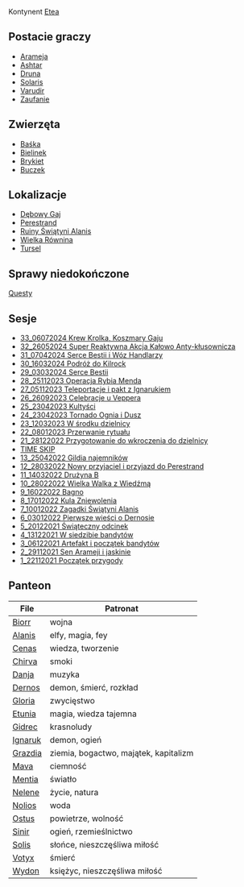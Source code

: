 Kontynent [Etea](./lokacje/Etea.md)
## Postacie graczy
- [Arameja](./postacie%20graczy/Arameja.md)
- [Ashtar](./postacie%20graczy/Ashtar.md)
- [Druna](./postacie%20graczy/Druna.md)
- [Solaris](./postacie%20graczy/Solaris.md)
- [Varudir](./postacie%20graczy/Varudir.md)
- [Zaufanie](./postacie%20graczy/Zaufanie.md)

## Zwierzęta
- [Baśka](./zwierz%C4%85tka/Ba%C5%9Bka.md)
- [Bielinek](./zwierz%C4%85tka/Bielinek.md)
- [Brykiet](./zwierz%C4%85tka/Brykiet.md)
- [Buczek](./zwierz%C4%85tka/Buczek.md)

## Lokalizacje
- [Dębowy Gaj](./lokacje/D%C4%99bowy%20Gaj.md)
- [Perestrand](./lokacje/Perestrand.md)
- [Ruiny Świątyni Alanis](./lokacje/Ruiny%20%C5%9Awi%C4%85tyni%20Alanis.md)
- [Wielka Równina](./lokacje/Wielka%20R%C3%B3wnina.md)
- [Tursel](./lokacje/Tursel.md)

## Sprawy niedokończone
[Questy](./Questy.md)

## Sesje
- [33_06072024 Krew Krolka, Koszmary Gaju](./sesje/33_06072024%20Krew%20Krolka,%20Koszmary%20Gaju.md)
- [32_26052024 Super Reaktywna Akcja Kałowo Anty-kłusownicza](./sesje/32_26052024%20Super%20Reaktywna%20Akcja%20Ka%C5%82owo%20Anty-k%C5%82usownicza.md)
- [31_07042024 Serce Bestii i Wóz Handlarzy](./sesje/31_07042024%20Serce%20Bestii%20i%20W%C3%B3z%20Handlarzy.md)
- [30_16032024 Podróż do Kilrock](./sesje/30_16032024%20Podr%C3%B3%C5%BC%20do%20Kilrock.md)
- [29_03032024 Serce Bestii](./sesje/29_03032024%20Serce%20Bestii.md)
- [28_25112023 Operacja Rybia Menda](./sesje/28_25112023%20Operacja%20Rybia%20Menda.md)
- [27_05112023 Teleportacje i pakt z Ignarukiem](./sesje/27_05112023%20Teleportacje%20i%20pakt%20z%20Ignarukiem.md)
- [26_26092023 Celebracje u Veppera](./sesje/26_26092023%20Celebracje%20u%20Veppera.md)
- [25_23042023 Kultyści](./sesje/25_23042023%20Kulty%C5%9Bci.md)
- [24_23042023 Tornado Ognia i Dusz](./sesje/24_23042023%20Tornado%20Ognia%20i%20Dusz.md)
- [23_12032023 W środku dzielnicy](./sesje/23_12032023%20W%20%C5%9Brodku%20dzielnicy.md)
- [22_08012023 Przerwanie rytuału](./sesje/22_08012023%20Przerwanie%20rytua%C5%82u.md)
- [21_28122022 Przygotowanie do wkroczenia do dzielnicy](./sesje/21_28122022%20Przygotowanie%20do%20wkroczenia%20do%20dzielnicy.md)
- [TIME SKIP](./sesje/TIME%20SKIP.md)
- [13_25042022 Gildia najemników](./sesje/13_25042022%20Gildia%20najemnik%C3%B3w.md)
- [12_28032022 Nowy przyjaciel i przyjazd do Perestrand](./sesje/12_28032022%20Nowy%20przyjaciel%20i%20przyjazd%20do%20Perestrand.md)
- [11_14032022 Drużyna B](./sesje/11_14032022%20Dru%C5%BCyna%20B.md)
- [10_28022022 Wielka Walka z Wiedźmą](./sesje/10_28022022%20Wielka%20Walka%20z%20Wied%C5%BAm%C4%85.md)
- [9_16022022 Bagno](./sesje/9_16022022%20Bagno.md)
- [8_17012022 Kula Zniewolenia](./sesje/8_17012022%20Kula%20Zniewolenia.md)
- [7_10012022 Zagadki Świątyni Alanis](./sesje/7_10012022%20Zagadki%20%C5%9Awi%C4%85tyni%20Alanis.md)
- [6_03012022 Pierwsze wieści o Dernosie](./sesje/6_03012022%20Pierwsze%20wie%C5%9Bci%20o%20Dernosie.md)
- [5_20122021 Świąteczny odcinek](./sesje/5_20122021%20%C5%9Awi%C4%85teczny%20odcinek.md)
- [4_13122021 W siedzibie bandytów](./sesje/4_13122021%20W%20siedzibie%20bandyt%C3%B3w.md)
- [3_06122021 Artefakt i początek bandytów](./sesje/3_06122021%20Artefakt%20i%20pocz%C4%85tek%20bandyt%C3%B3w.md)
- [2_29112021 Sen Arameji i jaskinie](./sesje/2_29112021%20Sen%20Arameji%20i%20jaskinie.md)
- [1_22112021 Początek przygody](./sesje/1_22112021%20Pocz%C4%85tek%20przygody.md)



## Panteon
| File                            | Patronat                              |
| ------------------------------- | ------------------------------------- |
| [Biorr](./bogowie/Biorr.md)     | wojna                                 |
| [Alanis](./bogowie/Alanis.md)   | elfy, magia, fey                      |
| [Cenas](./bogowie/Cenas.md)     | wiedza, tworzenie                     |
| [Chirva](./bogowie/Chirva.md)   | smoki                                 |
| [Danja](./bogowie/Danja.md)     | muzyka                                |
| [Dernos](./bogowie/Dernos.md)   | demon, śmierć, rozkład                |
| [Gloria](./bogowie/Gloria.md)   | zwycięstwo                            |
| [Etunia](./bogowie/Etunia.md)   | magia, wiedza tajemna                 |
| [Gidrec](./bogowie/Gidrec.md)   | krasnoludy                            |
| [Ignaruk](./bogowie/Ignaruk.md) | demon, ogień                          |
| [Grazdia](./bogowie/Grazdia.md) | ziemia, bogactwo, majątek, kapitalizm |
| [Mava](./bogowie/Mava.md)       | ciemność                              |
| [Mentia](./bogowie/Mentia.md)   | światło                               |
| [Nelene](./bogowie/Nelene.md)   | życie, natura                         |
| [Nolios](./bogowie/Nolios.md)   | woda                                  |
| [Ostus](./bogowie/Ostus.md)     | powietrze, wolność                    |
| [Sinir](./bogowie/Sinir.md)     | ogień, rzemieślnictwo                 |
| [Solis](./bogowie/Solis.md)     | słońce, nieszczęśliwa miłość          |
| [Votyx](./bogowie/Votyx.md)     | śmierć                                |
| [Wydon](./bogowie/Wydon.md)     | księżyc, nieszczęśliwa miłość         |



